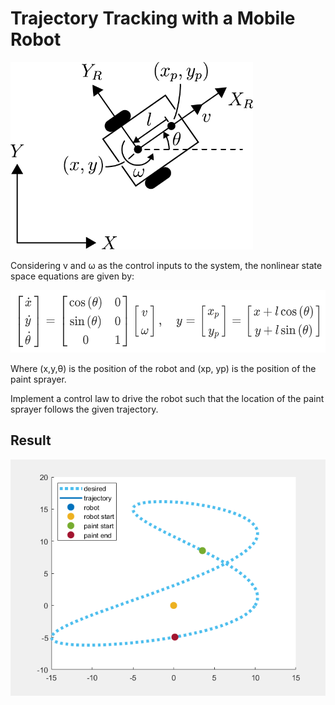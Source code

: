 # Trajectory Tracking with a Mobile Robot

<img src="robot_figure.png" height="300">

Considering  v  and  ω  as the control inputs to the system, the nonlinear state space equations are given by:

<img src="formula.png" height="100">

Where  (x,y,θ)  is the position of the robot and  (xp, yp)  is the position of the paint sprayer.

Implement a control law to drive the robot such that the location of the paint sprayer follows the given trajectory.

## Result
<img src="mobile-path.png">

